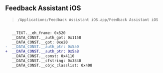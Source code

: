 ## Feedback Assistant iOS

> `/Applications/Feedback Assistant iOS.app/Feedback Assistant iOS`

```diff

   __TEXT.__eh_frame: 0x520
   __DATA_CONST.__auth_got: 0x1158
   __DATA_CONST.__got: 0xe20
-  __DATA_CONST.__auth_ptr: 0x5a0
+  __DATA_CONST.__auth_ptr: 0x5a8
   __DATA_CONST.__const: 0x4110
   __DATA_CONST.__cfstring: 0x3840
   __DATA_CONST.__objc_classlist: 0x408

```
